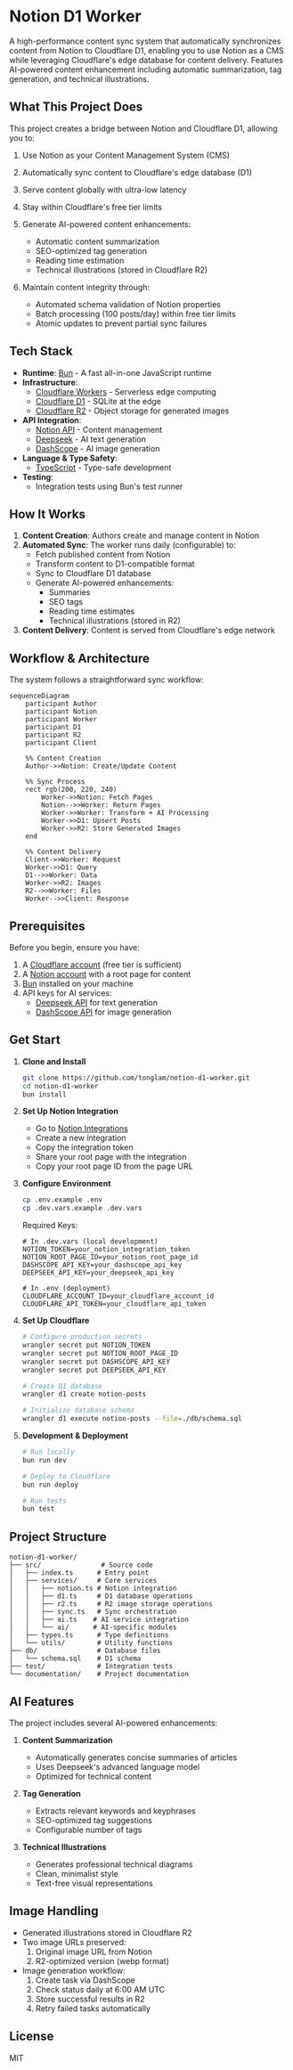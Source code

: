 # Notion D1 Worker

A high-performance content sync system that automatically synchronizes content from Notion to Cloudflare D1, enabling you to use Notion as a CMS while leveraging Cloudflare's edge database for content delivery. Features AI-powered content enhancement including automatic summarization, tag generation, and technical illustrations.

## What This Project Does

This project creates a bridge between Notion and Cloudflare D1, allowing you to:

1. Use Notion as your Content Management System (CMS)
2. Automatically sync content to Cloudflare's edge database (D1)
3. Serve content globally with ultra-low latency
4. Stay within Cloudflare's free tier limits
5. Generate AI-powered content enhancements:

   - Automatic content summarization
   - SEO-optimized tag generation
   - Reading time estimation
   - Technical illustrations (stored in Cloudflare R2)

6. Maintain content integrity through:
   - Automated schema validation of Notion properties
   - Batch processing (100 posts/day) within free tier limits
   - Atomic updates to prevent partial sync failures

## Tech Stack

- **Runtime**: [Bun](https://bun.sh) - A fast all-in-one JavaScript runtime
- **Infrastructure**:
  - [Cloudflare Workers](https://workers.cloudflare.com/) - Serverless edge computing
  - [Cloudflare D1](https://developers.cloudflare.com/d1/) - SQLite at the edge
  - [Cloudflare R2](https://developers.cloudflare.com/r2/) - Object storage for generated images
- **API Integration**:
  - [Notion API](https://developers.notion.com/) - Content management
  - [Deepseek](https://deepseek.com) - AI text generation
  - [DashScope](https://dashscope.aliyun.com) - AI image generation
- **Language & Type Safety**:
  - [TypeScript](https://www.typescriptlang.org/) - Type-safe development
- **Testing**:
  - Integration tests using Bun's test runner

## How It Works

1. **Content Creation**: Authors create and manage content in Notion
2. **Automated Sync**: The worker runs daily (configurable) to:
   - Fetch published content from Notion
   - Transform content to D1-compatible format
   - Sync to Cloudflare D1 database
   - Generate AI-powered enhancements:
     - Summaries
     - SEO tags
     - Reading time estimates
     - Technical illustrations (stored in R2)
3. **Content Delivery**: Content is served from Cloudflare's edge network

## Workflow & Architecture

The system follows a straightforward sync workflow:

```mermaid
sequenceDiagram
    participant Author
    participant Notion
    participant Worker
    participant D1
    participant R2
    participant Client

    %% Content Creation
    Author->>Notion: Create/Update Content

    %% Sync Process
    rect rgb(200, 220, 240)
        Worker->>Notion: Fetch Pages
        Notion-->>Worker: Return Pages
        Worker->>Worker: Transform + AI Processing
        Worker->>D1: Upsert Posts
        Worker->>R2: Store Generated Images
    end

    %% Content Delivery
    Client->>Worker: Request
    Worker->>D1: Query
    D1-->>Worker: Data
    Worker->>R2: Images
    R2-->>Worker: Files
    Worker-->>Client: Response
```

## Prerequisites

Before you begin, ensure you have:

1. A [Cloudflare account](https://dash.cloudflare.com/sign-up) (free tier is sufficient)
2. A [Notion account](https://www.notion.so/) with a root page for content
3. [Bun](https://bun.sh) installed on your machine
4. API keys for AI services:
   - [Deepseek API](https://deepseek.com) for text generation
   - [DashScope API](https://dashscope.aliyun.com) for image generation

## Get Start

1. **Clone and Install**

   ```bash
   git clone https://github.com/tonglam/notion-d1-worker.git
   cd notion-d1-worker
   bun install
   ```

2. **Set Up Notion Integration**

   - Go to [Notion Integrations](https://www.notion.so/my-integrations)
   - Create a new integration
   - Copy the integration token
   - Share your root page with the integration
   - Copy your root page ID from the page URL

3. **Configure Environment**

   ```bash
   cp .env.example .env
   cp .dev.vars.example .dev.vars
   ```

   Required Keys:

   ```env
   # In .dev.vars (local development)
   NOTION_TOKEN=your_notion_integration_token
   NOTION_ROOT_PAGE_ID=your_notion_root_page_id
   DASHSCOPE_API_KEY=your_dashscope_api_key
   DEEPSEEK_API_KEY=your_deepseek_api_key

   # In .env (deployment)
   CLOUDFLARE_ACCOUNT_ID=your_cloudflare_account_id
   CLOUDFLARE_API_TOKEN=your_cloudflare_api_token
   ```

4. **Set Up Cloudflare**

   ```bash
   # Configure production secrets
   wrangler secret put NOTION_TOKEN
   wrangler secret put NOTION_ROOT_PAGE_ID
   wrangler secret put DASHSCOPE_API_KEY
   wrangler secret put DEEPSEEK_API_KEY

   # Create D1 database
   wrangler d1 create notion-posts

   # Initialize database schema
   wrangler d1 execute notion-posts --file=./db/schema.sql
   ```

5. **Development & Deployment**

   ```bash
   # Run locally
   bun run dev

   # Deploy to Cloudflare
   bun run deploy

   # Run tests
   bun test
   ```

## Project Structure

```
notion-d1-worker/
├── src/               # Source code
│   ├── index.ts      # Entry point
│   ├── services/     # Core services
│   │   ├── notion.ts # Notion integration
│   │   ├── d1.ts     # D1 database operations
│   │   ├── r2.ts     # R2 image storage operations
│   │   ├── sync.ts   # Sync orchestration
│   │   ├── ai.ts    # AI service integration
│   │   └── ai/      # AI-specific modules
│   ├── types.ts      # Type definitions
│   └── utils/        # Utility functions
├── db/               # Database files
│   └── schema.sql    # D1 schema
├── test/             # Integration tests
└── documentation/    # Project documentation
```

## AI Features

The project includes several AI-powered enhancements:

1. **Content Summarization**

   - Automatically generates concise summaries of articles
   - Uses Deepseek's advanced language model
   - Optimized for technical content

2. **Tag Generation**

   - Extracts relevant keywords and keyphrases
   - SEO-optimized tag suggestions
   - Configurable number of tags

3. **Technical Illustrations**
   - Generates professional technical diagrams
   - Clean, minimalist style
   - Text-free visual representations

## Image Handling

- Generated illustrations stored in Cloudflare R2
- Two image URLs preserved:
  1. Original image URL from Notion
  2. R2-optimized version (webp format)
- Image generation workflow:
  1. Create task via DashScope
  2. Check status daily at 6:00 AM UTC
  3. Store successful results in R2
  4. Retry failed tasks automatically

## License

MIT
